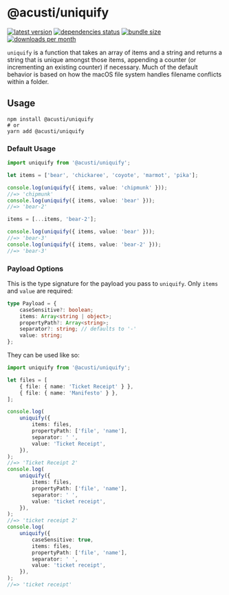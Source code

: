 # @acusti/uniquify

[![latest version](https://img.shields.io/npm/v/@acusti/uniquify?style=for-the-badge)](https://www.npmjs.com/package/@acusti/uniquify)
[![dependencies status](https://img.shields.io/david/acusti/uikit?path=packages%2Funiquify&style=for-the-badge)](https://david-dm.org/acusti/uikit?path=packages%2Funiquify)
[![bundle size](https://img.shields.io/bundlephobia/minzip/@acusti/uniquify?style=for-the-badge)](https://bundlephobia.com/package/@acusti/uniquify)
[![downloads per month](https://img.shields.io/npm/dm/@acusti/uniquify?style=for-the-badge)](https://www.npmjs.com/package/@acusti/uniquify)

`uniquify` is a function that takes an array of items and a string and
returns a string that is unique amongst those items, appending a counter
(or incrementing an existing counter) if necessary. Much of the default
behavior is based on how the macOS file system handles filename conflicts
within a folder.

## Usage

```
npm install @acusti/uniquify
# or
yarn add @acusti/uniquify
```

### Default Usage

```ts
import uniquify from '@acusti/uniquify';

let items = ['bear', 'chickaree', 'coyote', 'marmot', 'pika'];

console.log(uniquify({ items, value: 'chipmunk' }));
//=> 'chipmunk'
console.log(uniquify({ items, value: 'bear' }));
//=> 'bear-2'

items = [...items, 'bear-2'];

console.log(uniquify({ items, value: 'bear' }));
//=> 'bear-3'
console.log(uniquify({ items, value: 'bear-2' }));
//=> 'bear-3'
```

### Payload Options

This is the type signature for the payload you pass to `uniquify`. Only
`items` and `value` are required:

```ts
type Payload = {
    caseSensitive?: boolean;
    items: Array<string | object>;
    propertyPath?: Array<string>;
    separator?: string; // defaults to '-'
    value: string;
};
```

They can be used like so:

```ts
import uniquify from '@acusti/uniquify';

let files = [
    { file: { name: 'Ticket Receipt' } },
    { file: { name: 'Manifesto' } },
];

console.log(
    uniquify({
        items: files,
        propertyPath: ['file', 'name'],
        separator: ' ',
        value: 'Ticket Receipt',
    }),
);
//=> 'Ticket Receipt 2'
console.log(
    uniquify({
        items: files,
        propertyPath: ['file', 'name'],
        separator: ' ',
        value: 'ticket receipt',
    }),
);
//=> 'ticket receipt 2'
console.log(
    uniquify({
        caseSensitive: true,
        items: files,
        propertyPath: ['file', 'name'],
        separator: ' ',
        value: 'ticket receipt',
    }),
);
//=> 'ticket receipt'
```
